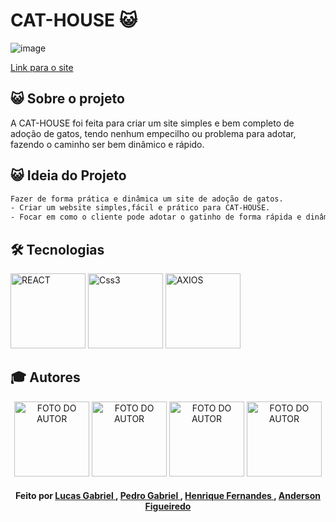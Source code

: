 # CAT-HOUSE 😺

![image](https://user-images.githubusercontent.com/84140511/142663954-60a282cd-bc67-4d9c-b8c5-7ac56f3c6c90.png)

<a href="https://team-cat-house.netlify.app/">Link para o site</a>

<h2>
    😺 Sobre o projeto
</h2>
A CAT-HOUSE foi feita para criar um site simples e bem completo de adoção de gatos, tendo nenhum 
empecilho ou problema para adotar, fazendo o caminho ser bem dinâmico e rápido.

## 😺 Ideia do Projeto

```bash
Fazer de forma prática e dinâmica um site de adoção de gatos.
- Criar um website simples,fácil e prático para CAT-HOUSE.
- Focar em como o cliente pode adotar o gatinho de forma rápida e dinâmica sem perder o interesse.

```

## 🛠 Tecnologias

<p align="left">
    <img
      src="https://cdn.jsdelivr.net/gh/devicons/devicon/icons/react/react-original.svg"
      alt="REACT"
      width="120"
      height="120"
    />
    <img
      src="https://cdn.jsdelivr.net/gh/devicons/devicon/icons/css3/css3-original.svg"
      alt="Css3"
      width="120"
      height="120"
    />
    <img
      src="https://avatars.githubusercontent.com/u/32372333?s=280&v=4"
      alt="AXIOS"
      width="120"
      height="120"
    />
</p>

## :mortar_board: Autores

<p align="center">
    <img
      src="https://avatars.githubusercontent.com/u/87838554?v=4"
      alt="FOTO DO AUTOR"
      width="120"
      height="120"
    />
    <img
      src="https://avatars.githubusercontent.com/u/84140511?v=4"
      alt="FOTO DO AUTOR"
      width="120"
      height="120"
    />
    <img
      src="https://avatars.githubusercontent.com/u/87834176?v=4"
      alt="FOTO DO AUTOR"
      width="120"
      height="120"
    />
    <img
      src="https://avatars.githubusercontent.com/u/87828929?v=4"
      alt="FOTO DO AUTOR"
      width="120"
      height="120"
    />
</p>
<h4 align="center">
   Feito por <a href="https://www.linkedin.com/in/lucas-gabriel-baa800212/" target="_blank"> Lucas Gabriel </a>, <a href="https://www.linkedin.com/in/pedro-gabriel-98b14021b/" target="_blank"> Pedro Gabriel </a>, <a href="https://www.linkedin.com/in/henrique-fernandes-a29057214/" target="_blank"> Henrique Fernandes </a>, <a href="https://www.linkedin.com/in/anderson-figueiredo-8bb034218/" target="_blank"> Anderson Figueiredo </a>
</h4>
